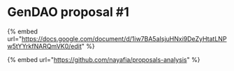 # GenDAO proposal \#1

{% embed url="https://docs.google.com/document/d/1iw7BA5aIsjuHNxi9DeZyHtatLNPw5tYYrkfNARQmVK0/edit" %}

{% embed url="https://github.com/nayafia/proposals-analysis" %}



